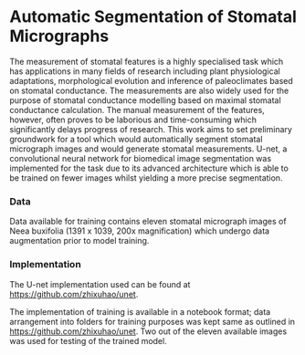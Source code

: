 # Automatic Segmentation of Stomatal Micrographs

The measurement of stomatal features is a highly specialised task which has applications in many fields of research including plant physiological adaptations, morphological evolution and inference of paleoclimates based on stomatal conductance. The measurements are also widely used for the purpose of stomatal conductance modelling based on maximal stomatal conductance calculation. The manual measurement of the features, however, often proves to be laborious and time-consuming which significantly delays progress of research. This work aims to set preliminary groundwork for a tool which would automatically segment stomatal micrograph images and would generate stomatal measurements. U-net, a convolutional neural network for biomedical image segmentation was implemented for the task due to its advanced architecture which is able to be trained on fewer images whilst yielding a more precise segmentation.



### Data

Data available for training contains eleven stomatal micrograph images of Neea buxifolia (1391 x 1039, 200x magnification) which undergo data augmentation prior to model training.

### Implementation
The U-net implementation used can be found at https://github.com/zhixuhao/unet.

The implementation of training is available in a notebook format; data arrangement into folders for training purposes was kept same as outlined in https://github.com/zhixuhao/unet. Two out of the eleven available images was used for testing of the trained model.
